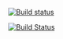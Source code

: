 [![Build status](https://ci.appveyor.com/api/projects/status/9j8v9aqt0litefja?svg=true)](https://ci.appveyor.com/project/idfy/sdk-ci-test)

[![Build Status](https://travis-ci.org/Signereno/sdk-ci-test.svg?branch=master)](https://travis-ci.org/Signereno/sdk-ci-test)

